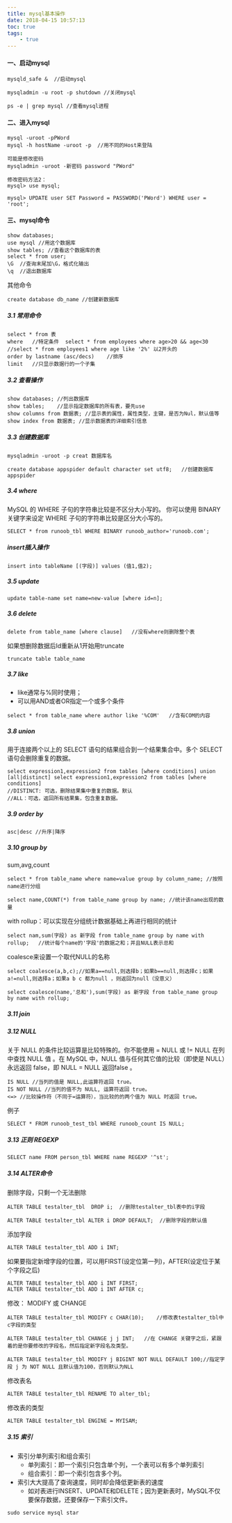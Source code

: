 ```yaml
---
title: mysql基本操作
date: 2018-04-15 10:57:13
toc: true
tags:
    - true
---
```

#### 一、启动mysql
```
mysqld_safe &  //启动mysql

mysqladmin -u root -p shutdown //关闭mysql

ps -e | grep mysql //查看mysql进程
```

<!--more-->

#### 二、进入mysql
```
mysql -uroot -pPWord
mysql -h hostName -uroot -p  //用不同的Host来登陆
```
```
可能是修改密码
mysqladmin -uroot -新密码 password "PWord"

修改密码方法2：
mysql> use mysql;

mysql> UPDATE user SET Password = PASSWORD('PWord') WHERE user = 'root';
```

#### 三、mysql命令
```
show databases;
use mysql //用这个数据库
show tables; //查看这个数据库的表
select * from user;  
\G  //查询末尾加\G，格式化输出
\q  //退出数据库
```
其他命令
```
create database db_name //创建新数据库
```
##### 3.1 常用命令
```
select * from 表
where   //特定条件  select * from employees where age>20 && age<30
//select * from employees1 where age like '2%' 以2开头的
order by lastname (asc/decs)    //排序
limit   //只显示数据行的一个子集
```
##### 3.2 查看操作
```
show databases; //列出数据库
show tables;    //显示指定数据库的所有表，要先use
show columns from 数据表; //显示表的属性，属性类型，主键，是否为Nul，默认值等
show index from 数据表; //显示数据表的详细索引信息
```
##### 3.3 创建数据库
```
mysqladmin -uroot -p creat 数据库名

create database appspider default character set utf8;   //创建数据库appspider
```
##### 3.4 where
MySQL 的 WHERE 子句的字符串比较是不区分大小写的。 你可以使用 BINARY 关键字来设定 WHERE 子句的字符串比较是区分大小写的。
```
SELECT * from runoob_tbl WHERE BINARY runoob_author='runoob.com';
```

##### insert插入操作
```
insert into tableName [(字段)] values (值1,值2);
```

##### 3.5 update
```
update table-name set name=new-value [where id=n];
```
##### 3.6 delete
```
delete from table_name [where clause]   //没有where则删除整个表
```
如果想删除数据后Id重新从1开始用truncate
```
truncate table table_name
```

##### 3.7 like
- like通常与%同时使用；
- 可以用AND或者OR指定一个或多个条件
```
select * from table_name where author like '%COM'   //含有COM的内容
```

##### 3.8 union
用于连接两个以上的 SELECT 语句的结果组合到一个结果集合中。多个 SELECT 语句会删除重复的数据。
```
select expression1,expression2 from tables [where conditions] union [all|distinct] select expression1,expression2 from tables [where conditions]
//DISTINCT: 可选，删除结果集中重复的数据。默认
//ALL：可选，返回所有结果集，包含重复数据。
```
##### 3.9 order by
```
asc|desc //升序|降序
```
##### 3.10 group by
sum,avg,count
```
select * from table_name where name=value group by column_name; //按照name进行分组

select name,COUNT(*) from table_name group by name; //统计该name出现的数量
```
with rollup：可以实现在分组统计数据基础上再进行相同的统计
```
select nam,sum(字段) as 新字段 from table_name group by name with rollup;   //统计每个name的'字段'的数据之和；并且NULL表示总和
```
coalesce来设置一个取代NULL的名称
```
select coalesce(a,b,c);//如果a==null,则选择b；如果b==null,则选择c；如果a!=null,则选择a；如果a b c 都为null ，则返回为null（没意义）
```
```
select coalesce(name,'总和'),sum(字段) as 新字段 from table_name group by name with rollup;
```
##### 3.11 join

##### 3.12 NULL
关于 NULL 的条件比较运算是比较特殊的。你不能使用 = NULL 或 != NULL 在列中查找 NULL 值 。在 MySQL 中，NULL 值与任何其它值的比较（即使是 NULL）永远返回 false，即 NULL = NULL 返回false 。
```
IS NULL //当列的值是 NULL,此运算符返回 true。
IS NOT NULL //当列的值不为 NULL, 运算符返回 true。
<=> //比较操作符（不同于=运算符），当比较的的两个值为 NULL 时返回 true。
```
例子
```
SELECT * FROM runoob_test_tbl WHERE runoob_count IS NULL;
```

##### 3.13 正则 REGEXP
```
SELECT name FROM person_tbl WHERE name REGEXP '^st';
```
##### 3.14 ALTER命令
删除字段，只剩一个无法删除
```
ALTER TABLE testalter_tbl  DROP i;  //删除testalter_tbl表中的i字段

ALTER TABLE testalter_tbl ALTER i DROP DEFAULT;  //删除字段的默认值
```
添加字段
```
ALTER TABLE testalter_tbl ADD i INT;
```
如果要指定新增字段的位置，可以用FIRST(设定位第一列)，AFTER(设定位于某个字段之后)
```
ALTER TABLE testalter_tbl ADD i INT FIRST;
ALTER TABLE testalter_tbl ADD i INT AFTER c;
```
修改： MODIFY 或 CHANGE
```
ALTER TABLE testalter_tbl MODIFY c CHAR(10);    //修改表testalter_tbl中c字段的类型

ALTER TABLE testalter_tbl CHANGE j j INT;   //在 CHANGE 关键字之后，紧跟着的是你要修改的字段名，然后指定新字段名及类型。

ALTER TABLE testalter_tbl MODIFY j BIGINT NOT NULL DEFAULT 100;//指定字段 j 为 NOT NULL 且默认值为100，否则默认为NLL
```
修改表名
```
ALTER TABLE testalter_tbl RENAME TO alter_tbl;
```
修改表的类型
```
ALTER TABLE testalter_tbl ENGINE = MYISAM;
```
##### 3.15 索引
- 索引分单列索引和组合索引
    - 单列索引：即一个索引只包含单个列，一个表可以有多个单列索引
    - 组合索引：即一个索引包含多个列。
- 索引大大提高了查询速度，同时却会降低更新表的速度
    - 如对表进行INSERT、UPDATE和DELETE；因为更新表时，MySQL不仅要保存数据，还要保存一下索引文件。



```
sudo service mysql star
```

